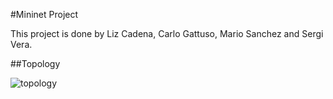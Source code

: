 #Mininet Project

This project is done by Liz Cadena, Carlo Gattuso, Mario Sanchez and Sergi Vera. 

##Topology

![topology](https://user-images.githubusercontent.com/43316590/69102514-fd3e1b00-0a62-11ea-8af3-e931398f3ffd.jpeg)